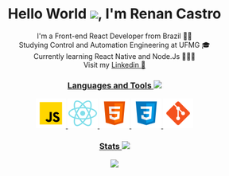 <h1 align="center" >Hello World <img src="https://github.com/sudnyeshtalekar/sudnyeshtalekar/blob/master/Assets/Hi.gif" width="40px">, I'm Renan Castro</h1>

<p align="center">
I'm a Front-end React Developer from Brazil 💚💛 </br>
Studying Control and Automation Engineering at UFMG 🎓 </br>
Currently learning React Native and Node.Js 👨🏽‍💻 </br>
Visit my <a target="ddd" href="https://www.linkedin.com/in/renancastrot">Linkedin 💼
</p>

<h3 align="center" style="line-heigth: 100px;">Languages and Tools <img src="https://emojis.slackmojis.com/emojis/images/1531849430/4246/blob-sunglasses.gif?1531849430" width="30"/> </h3>
<p align="center">
  <img style="margin: auto;" src="https://raw.githubusercontent.com/sachinverma53121/sachinverma53121/master/icons/js.png" alt=javascript width="60" height="60"/>
  <img style="margin: auto;" src="https://raw.githubusercontent.com/sachinverma53121/sachinverma53121/master/icons/react.png" alt=react width="60" height="60"/> 
  <img style="margin: auto;" src="https://raw.githubusercontent.com/sachinverma53121/sachinverma53121/master/icons/html5.png" alt=html5 width="60" height="60"/> 
	<img   src="https://raw.githubusercontent.com/sachinverma53121/sachinverma53121/master/icons/css3.png" alt=css3 width="60" height="60"/> 
  <img style="margin: auto;" src="https://raw.githubusercontent.com/sachinverma53121/sachinverma53121/master/icons/git.png" alt=git width="60" height="60"/>
</p>

<h3 align="center">Stats <img src="https://user-images.githubusercontent.com/85813489/156953479-116685e2-1635-4fba-829f-d8280875ae9c.gif" width="30"/></h3>
<p align="center">
<img src="https://activity-graph.herokuapp.com/graph?username=RenanTCastro&theme=react-dark&bg_color=20232a&hide_border=true" width="70%"/>
</p>
